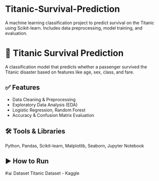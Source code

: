 # Titanic-Survival-Prediction
A  machine learning classification project to predict survival on the Titanic using Scikit-learn. Includes data preprocessing, model training, and evaluation.

# 🚢 Titanic Survival Prediction

A classification model that predicts whether a passenger survived the Titanic disaster based on features like age, sex, class, and fare.

## ✅ Features
- Data Cleaning & Preprocessing
- Exploratory Data Analysis (EDA)
- Logistic Regression, Random Forest
- Accuracy & Confusion Matrix Evaluation

## 🛠 Tools & Libraries
Python, Pandas, Scikit-learn, Matplotlib, Seaborn, Jupyter Notebook

## ▶️ How to Run


#📊 Dataset
Titanic Dataset - Kaggle
